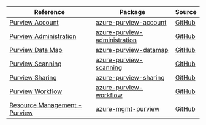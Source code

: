 | Reference | Package | Source |
|---|---|---|
|[Purview Account](purview-account-readme.md)|[azure-purview-account](https://pypi.org/project/azure-purview-account)|[GitHub](https://github.com/Azure/azure-sdk-for-python/blob/main/)|
|[Purview Administration](purview-administration-readme.md)|[azure-purview-administration](https://pypi.org/project/azure-purview-administration)|[GitHub](https://github.com/Azure/azure-sdk-for-python/blob/main/sdk/purview/azure-purview-administration)|
|[Purview Data Map](purview-datamap-readme.md)|[azure-purview-datamap](https://pypi.org/project/azure-purview-datamap)|[GitHub](https://github.com/Azure/azure-sdk-for-python/blob/main/sdk/purview/azure-purview-datamap)|
|[Purview Scanning](purview-scanning-readme.md)|[azure-purview-scanning](https://pypi.org/project/azure-purview-scanning)|[GitHub](https://github.com/Azure/azure-sdk-for-python/blob/main/sdk/purview/azure-purview-scanning)|
|[Purview Sharing](purview-sharing-readme.md)|[azure-purview-sharing](https://pypi.org/project/azure-purview-sharing)|[GitHub](https://github.com/Azure/azure-sdk-for-python/blob/main/sdk/purview/azure-purview-sharing)|
|[Purview Workflow](purview-workflow-readme.md)|[azure-purview-workflow](https://pypi.org/project/azure-purview-workflow)|[GitHub](https://github.com/Azure/azure-sdk-for-python/blob/main/sdk/purview/azure-purview-workflow)|
|[Resource Management - Purview](mgmt-purview-readme.md)|[azure-mgmt-purview](https://pypi.org/project/azure-mgmt-purview)|[GitHub](https://github.com/Azure/azure-sdk-for-python/blob/main/sdk/purview/azure-mgmt-purview)|
